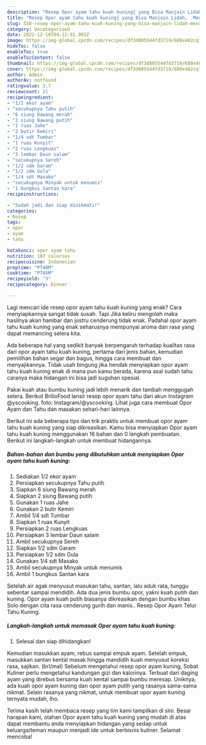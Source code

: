 ```yaml
---
description: "Resep Opor ayam tahu kuah kuning{ yang Bisa Manjain Lidah,  Menu Buat lebaran"
title: "Resep Opor ayam tahu kuah kuning{ yang Bisa Manjain Lidah,  Menu Buat lebaran"
slug: 558-resep-opor-ayam-tahu-kuah-kuning-yang-bisa-manjain-lidah-menu-buat-lebaran
category: Uncategorized
date: 2022-12-16T04:12:01.992Z
image: https://img-global.cpcdn.com/recipes/df3d805544fd3719/680x482cq70/opor-ayam-tahu-kuah-kuning-foto-resep-utama.jpg
hideToc: false
enableToc: true
enableTocContent: false
thumbnail: https://img-global.cpcdn.com/recipes/df3d805544fd3719/680x482cq70/opor-ayam-tahu-kuah-kuning-foto-resep-utama.jpg
cover: https://img-global.cpcdn.com/recipes/df3d805544fd3719/680x482cq70/opor-ayam-tahu-kuah-kuning-foto-resep-utama.jpg
author: Admin
authorAv: notfound
ratingvalue: 3.7
reviewcount: 21
recipeingredient:
- "1/2 ekor ayam"
- "secukupnya Tahu putih"
- "6 siung Bawang merah"
- "2 siung Bawang putih"
- "1 ruas Jahe"
- "2 butir Kemiri"
- "1/4 sdt Tumbar"
- "1 ruas Kunyit"
- "2 ruas Lengkuas"
- "3 lembar Daun salam"
- "secukupnya Sereh"
- "1/2 sdm Garam"
- "1/2 sdm Gula"
- "1/4 sdt Masako"
- "secukupnya Minyak untuk menumis"
- "1 bungkus Santan kara"
recipeinstructions:

- "Sudah jadi dan siap dinikmati!"
categories:
- Resep
tags:
- opor
- ayam
- tahu

katakunci: opor ayam tahu 
nutrition: 107 calories
recipecuisine: Indonesian
preptime: "PT40M"
cooktime: "PT45M"
recipeyield: "3"
recipecategory: Dinner

---
```



Lagi mencari ide resep opor ayam tahu kuah kuning yang enak? Cara menyiapkannya sangat tidak susah. Tapi Jika keliru mengolah maka hasilnya akan hambar dan justru cenderung tidak enak. Padahal opor ayam tahu kuah kuning yang enak seharusnya mempunyai aroma dan rasa yang dapat memancing selera kita.


Ada beberapa hal yang sedikit banyak berpengaruh terhadap kualitas rasa dari opor ayam tahu kuah kuning, pertama dari jenis bahan, kemudian pemilihan bahan segar dan bagus, hingga cara membuat dan menyajikannya. Tidak usah bingung jika hendak menyiapkan opor ayam tahu kuah kuning enak di mana pun kamu berada, karena asal sudah tahu caranya maka hidangan ini bisa jadi suguhan spesial.

Pakai kuah atau bumbu kuning jadi lebih menarik dan tambah menggugah selera. Berikut BrilioFood lansir resep opor ayam tahu dari akun Instagram @yscooking. foto: Instagram/@yscooking. Lihat juga cara membuat Opor Ayam dan Tahu dan masakan sehari-hari lainnya.


Berikut ini ada beberapa tips dan trik praktis untuk membuat opor ayam tahu kuah kuning yang siap dikreasikan. Kamu bisa menyiapkan Opor ayam tahu kuah kuning menggunakan 16 bahan dan 0 langkah pembuatan. Berikut ini langkah-langkah untuk membuat hidangannya.

<!--inarticleads1-->

##### Bahan-bahan dan bumbu yang dibutuhkan untuk menyiapkan Opor ayam tahu kuah kuning:

1. Sediakan 1/2 ekor ayam
1. Persiapkan secukupnya Tahu putih
1. Siapkan 6 siung Bawang merah
1. Siapkan 2 siung Bawang putih
1. Gunakan 1 ruas Jahe
1. Gunakan 2 butir Kemiri
1. Ambil 1/4 sdt Tumbar
1. Siapkan 1 ruas Kunyit
1. Persiapkan 2 ruas Lengkuas
1. Persiapkan 3 lembar Daun salam
1. Ambil secukupnya Sereh
1. Siapkan 1/2 sdm Garam
1. Persiapkan 1/2 sdm Gula
1. Gunakan 1/4 sdt Masako
1. Ambil secukupnya Minyak untuk menumis
1. Ambil 1 bungkus Santan kara


Setelah air agak menyusut masukan tahu, santan, lalu aduk rata, tunggu sebentar sampai mendidih. Ada dua jenis bumbu opor, yakni kuah putih dan kuning. Opor ayam kuah putih biasanya dikreasikan dengan bumbu khas Solo dengan cita rasa cenderung gurih dan manis.. Resep Opor Ayam Telur Tahu Kuning. 

<!--inarticleads2-->

##### Langkah-langkah untuk memasak Opor ayam tahu kuah kuning:


1. Selesai dan siap dihidangkan!

Kemudian masukkan ayam, rebus sampai empuk ayam. Setelah empuk, masukkan santan kental masak hingga mandidih kuah menyusut koreksi rasa, sajikan. (brl/mal) Sebelum mengetahui resep opor ayam kuning, Sobat Kuliner perlu mengetahui kandungan gizi dan kalorinya. Terbuat dari daging ayam yang direbus bersama kuah kental sampai bumbu meresap. Uniknya, ada kuah opor ayam kuning dan opor ayam putih yang rasanya sama-sama nikmat. Selain rasanya yang nikmat, untuk membuat opor ayam kuning ternyata mudah, lho. 

Terima kasih telah membaca resep yang tim kami tampilkan di sini. Besar harapan kami, olahan Opor ayam tahu kuah kuning yang mudah di atas dapat membantu anda menyiapkan hidangan yang sedap untuk keluarga/teman maupun menjadi ide untuk berbisnis kuliner. Selamat mencoba!
